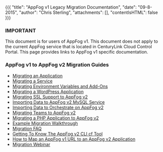 {{{
  "title": "AppFog v1 Legacy Migration Documentation",
  "date": "09-8-2015",
  "author": "Chris Sterling",
  "attachments": [],
  "contentIsHTML": false
}}}

### IMPORTANT

This document is for users of AppFog v1. This document does not apply to the current AppFog service that is located in CenturyLink Cloud Control Portal. This page provides links to AppFog v1 specific documentation.

### AppFog v1 to AppFog v2 Migration Guides

* [Migrating an Application](../../AFv1/how-to-migrate-an-application.md)
* [Migrating a Service](../../AFv1/export-services-and-third-party-alternatives.md)
* [Migrating Environment Variables and Add-Ons](../../AFv1/migrating-environment-variables.md)
* [Migrating a WordPress Application](../../AFv1/afv1-migrating-wordpress.md)
* [Migrating SSL Support to AppFog v2](../../AFv1/how-to-migrate-ssl-certs.md)
* [Importing Data to AppFog v2 MySQL Service](../../AFv1/importing-data-to-afv2-mysql.md)
* [Importing Data to Orchestrate on AppFog v2](../../AFv1/importing-data-to-orchestrate.md)
* [Migrating Teams to AppFog v2](../../AFv1/migrating-teams-to-afv2.md)
* [Migrating a PHP Application to AppFog v2](../../AFv1/migrating-php-to-afv2.md)
* [Example Migration Walkthrough](../../AFv1/migration-walkthrough.md)
* [Migration FAQ](../../AFv1/migration-faq.md)
* [Getting To Know The AppFog v2 CLI cf Tool](../../AFv1/getting-to-know-cf-tool.md)
* [How to Map an AppFog v1 URL to an AppFog v2 Application](../../AFv1/afv1-url-proxy.md)
* [Migration Webinar](../../AFv1/migration-webinar.md)

